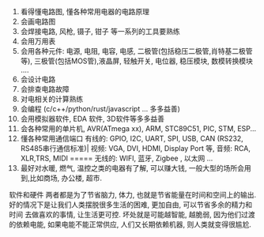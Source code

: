 
1. 看得懂电路图, 懂各种常用电器的电路原理
2. 会画电路图
3. 会焊接电路, 风枪, 镊子, 钳子 等一系列的工具要熟练
4. 会用万用表
5. 会用各种元件: 电源, 电阻, 电容, 电感, 二极管(包括稳压二极管,肖特基二极管等), 三极管(包括MOS管),液晶屏, 轻触开关, 电位器, 稳压模块, 数模转换模块 ....
6. 会设计电路
7. 会排查电路故障
8. 对电相关的计算熟练
9. 会编程 (c/c++/python/rust/javascript ... 多多益善)
10. 会用模拟器软件, EDA 软件, 3D软件等多多益善
11. 会各种常用的单片机, AVR(ATmega xx), ARM, STC89C51, PIC, STM, ESP...
12. 懂各种常用通信端口 有线的: GPIO, I2C, UART, SPI, USB, CAN (RS232, RS485串行通信标准)| 视频: VGA, DVI, HDMI, Display Port 等, 音频: RCA, XLR,TRS, MIDI ===== 无线的: WIFI, 蓝牙, Zigbee , 以太网 ...
13. 最好对水暖, 燃气, 温控之类的电器有了解, 可以赚大钱, 一般大型的场所会用到,比如商场, 办公楼, 超市.

软件和硬件 两者都是为了节省脑力, 体力, 也就是节省能量在时间和空间上的输出. 好的情况下是让我们人类摆脱很多生活的困难, 更加自由, 可以节省多余的精力和时间
去做喜欢的事情, 让生活更可控. 坏处就是可能越智能, 越脆弱, 因为他们过渡的依赖电能, 如果电能不能正常供应, 人们又长期依赖机器, 则人类就变得很尴尬.
